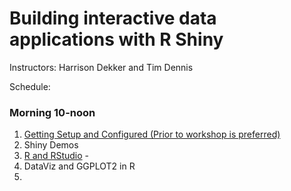 # Building interactive data applications with R Shiny

Instructors: Harrison Dekker and Tim Dennis  

Schedule: 

### Morning 10-noon 

1. [Getting Setup and Configured (Prior to workshop is preferred)](setup-r.md)
2. Shiny Demos 
1. [R and RStudio](http://moderndive.com/2-getting-started.html) -  
3. DataViz and GGPLOT2 in R 
4. 
